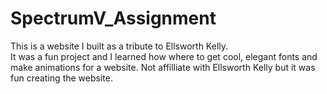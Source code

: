 # SpectrumV_Assignment
This is a website I built as a tribute to Ellsworth Kelly.  
It was a fun project and I learned how where to get cool, elegant fonts and make animations for a website. 
Not affilliate with Ellsworth Kelly but it was fun creating the website.
